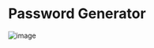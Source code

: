# Password Generator

![image](https://github.com/user-attachments/assets/c60ea9d2-57eb-4e27-b5ea-601f4b4e5e96)